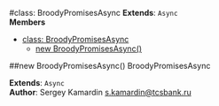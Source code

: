 <a name="BroodyPromisesAsync"></a>
#class: BroodyPromisesAsync
**Extends**: `Async`  
**Members**

* [class: BroodyPromisesAsync](#BroodyPromisesAsync)
  * [new BroodyPromisesAsync()](#new_BroodyPromisesAsync)

<a name="new_BroodyPromisesAsync"></a>
##new BroodyPromisesAsync()
BroodyPromisesAsync

**Extends**: `Async`  
**Author**: Sergey Kamardin <s.kamardin@tcsbank.ru>  
